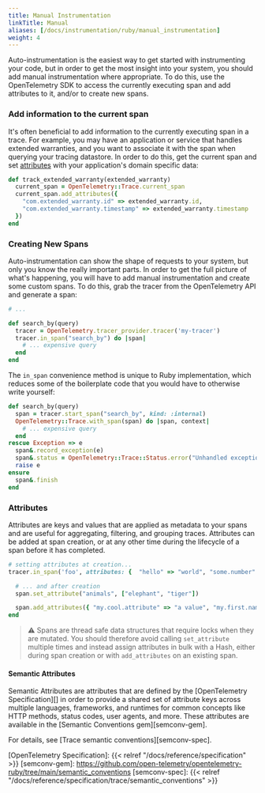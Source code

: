 ```yaml
---
title: Manual Instrumentation
linkTitle: Manual
aliases: [/docs/instrumentation/ruby/manual_instrumentation]
weight: 4
---
```


Auto-instrumentation is the easiest way to get started with instrumenting your code, but in order to get the most insight into your system, you should add manual instrumentation where appropriate.
To do this, use the OpenTelemetry SDK to access the currently executing span and add attributes to it, and/or to create new spans.

### Add information to the current span

It's often beneficial to add information to the currently executing span in a trace.
For example, you may have an application or service that handles extended warranties, and you want to associate it with the span when querying your tracing datastore.
In order to do this, get the current span and set [attributes](#attributes) with your application's domain specific data:

```ruby
def track_extended_warranty(extended_warranty)
  current_span = OpenTelemetry::Trace.current_span
  current_span.add_attributes({
    "com.extended_warranty.id" => extended_warranty.id,
    "com.extended_warranty.timestamp" => extended_warranty.timestamp
  })
end
```

### Creating New Spans

Auto-instrumentation can show the shape of requests to your system, but only you know the really important parts.
In order to get the full picture of what's happening, you will have to add manual instrumentation and create some custom spans.
To do this, grab the tracer from the OpenTelemetry API and generate a span:

```ruby
# ...

def search_by(query)
  tracer = OpenTelemetry.tracer_provider.tracer('my-tracer')
  tracer.in_span("search_by") do |span|
    # ... expensive query
  end
end
```

The `in_span` convenience method is unique to Ruby implementation, which reduces some of the boilerplate code that you would have to otherwise write yourself:

```ruby
def search_by(query)
  span = tracer.start_span("search_by", kind: :internal)
  OpenTelemetry::Trace.with_span(span) do |span, context|
    # ... expensive query
  end
rescue Exception => e
  span&.record_exception(e)
  span&.status = OpenTelemetry::Trace::Status.error("Unhandled exception of type: #{e.class}")
  raise e
ensure
  span&.finish
end
```

### Attributes

Attributes are keys and values that are applied as metadata to your spans and are useful for aggregating, filtering, and grouping traces. Attributes can be added at span creation, or at any other time during the lifecycle of a span before it has completed.

```ruby
# setting attributes at creation...
tracer.in_span('foo', attributes: {  "hello" => "world", "some.number" => 1024, "tags" => [ "bugs", "won't fix" ] }, kind: :internal) do |span|

  # ... and after creation
  span.set_attribute("animals", ["elephant", "tiger"])

  span.add_attributes({ "my.cool.attribute" => "a value", "my.first.name" => "Oscar" })
end
```

> &#9888; Spans are thread safe data structures that require locks when they are mutated.
> You should therefore avoid calling `set_attribute` multiple times and instead assign attributes in bulk with a Hash, either during span creation or with `add_attributes` on an existing span.

#### Semantic Attributes

Semantic Attributes are attributes that are defined by the [OpenTelemetry Specification][] in order to provide a shared set of attribute keys across multiple languages, frameworks, and runtimes for common concepts like HTTP methods, status codes, user agents, and more. These attributes are available in the [Semantic Conventions gem][semconv-gem].

For details, see [Trace semantic conventions][semconv-spec].

[OpenTelemetry Specification]: {{< relref "/docs/reference/specification" >}}
[semconv-gem]: https://github.com/open-telemetry/opentelemetry-ruby/tree/main/semantic_conventions
[semconv-spec]: {{< relref "/docs/reference/specification/trace/semantic_conventions" >}}
